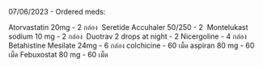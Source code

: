 07/06/2023 - Ordered meds:  

Atorvastatin 20mg - 2 กล่อง 
Seretide Accuhaler 50/250 - 2 
Montelukast sodium 10 mg - 2 กล่อง 
Duotrav 2 drops at night - 2
Nicergoline - 4 กล่อง
Betahistine Mesilate 24mg - 6 กล่อง
colchicine - 60 เม็ด
aspiran 80 mg - 60 เม็ด
Febuxostat 80 mg - 60 เม็ด

